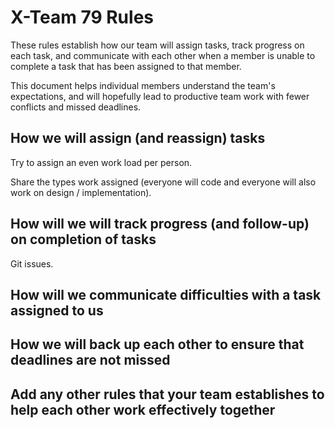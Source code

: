 # X-Team 79 Rules

These rules establish how our team will assign tasks,
track progress on each task, and communicate with each other 
when a member is unable to complete a task that has been assigned to that member.

This document helps individual members understand the team's expectations,
and will hopefully lead to productive team work with fewer conflicts
and missed deadlines.

## How we will assign (and reassign) tasks
Try to assign an even work load per person. 

Share the types work assigned (everyone will code and everyone will also work on design / implementation).


## How will we will track progress (and follow-up) on completion of tasks
Git issues.


## How will we communicate difficulties with a task assigned to us



## How we will back up each other to ensure that deadlines are not missed



## Add any other rules that your team establishes to help each other work effectively together



